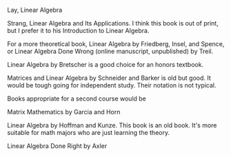 Lay, Linear Algebra

Strang, Linear Algebra and Its Applications. I think this book is out of print, but I prefer it to his Introduction to Linear Algebra.

For a more theoretical book, Linear Algebra by Friedberg, Insel, and Spence, or Linear Algebra Done Wrong (online manuscript, unpublished) by Treil.

Linear Algebra by Bretscher is a good choice for an honors textbook.

Matrices and Linear Algebra by Schneider and Barker is old but good. It would be tough going for independent study. Their notation is not typical.

Books appropriate for a second course would be

Matrix Mathematics by Garcia and Horn

Linear Algebra by Hoffman and Kunze. This book is an old book. It's more suitable for math majors who are just learning the theory.

Linear Algebra Done Right by Axler
